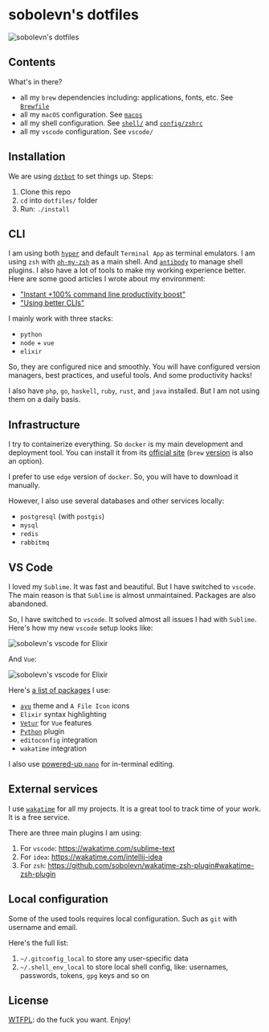 # sobolevn's dotfiles

![sobolevn's dotfiles](https://raw.githubusercontent.com/sobolevn/dotfiles/master/media/hyper.png)


## Contents

What's in there?

- all my `brew` dependencies including: applications, fonts, etc. See [`Brewfile`](https://github.com/sobolevn/dotfiles/blob/master/Brewfile)
- all my `macOS` configuration. See [`macos`](https://github.com/sobolevn/dotfiles/blob/master/macos)
- all my shell configuration. See [`shell/`](https://github.com/sobolevn/dotfiles/tree/master/shell) and [`config/zshrc`](https://github.com/sobolevn/dotfiles/blob/master/config/zshrc)
- all my `vscode` configuration. See `vscode/`


## Installation

We are using [`dotbot`](https://github.com/anishathalye/dotbot/)
to set things up. Steps:

1. Clone this repo
2. `cd` into `dotfiles/` folder
3. Run: `./install`


## CLI

I am using both [`hyper`](https://hyper.is/)
and default `Terminal App` as terminal emulators.
I am using `zsh` with [`oh-my-zsh`](https://github.com/robbyrussell/oh-my-zsh)
as a main shell.
And [`antibody`](https://github.com/getantibody/antibody) to manage shell plugins.
I also have a lot of tools to make my working experience better.
Here are some good articles I wrote about my environment:

- ["Instant +100% command line productivity boost"](https://dev.to/sobolevn/instant-100-command-line-productivity-boost)
- ["Using better CLIs"](https://dev.to/sobolevn/using-better-clis-6o8)

I mainly work with three stacks:

- `python`
- `node` + `vue`
- `elixir`

So, they are configured nice and smoothly.
You will have configured version managers, best practices, and useful tools.
And some productivity hacks!

I also have `php`, `go`, `haskell`, `ruby`, `rust`, and `java` installed.
But I am not using them on a daily basis.


## Infrastructure

I try to containerize everything.
So `docker` is my main development and deployment tool.
You can install it from its [official site](https://docs.docker.com/docker-for-mac/) (`brew` [version](https://github.com/Homebrew/homebrew-core/blob/master/Formula/docker.rb) is also an option).

I prefer to use `edge` version of `docker`.
So, you will have to download it manually.

However, I also use several databases and other services locally:

- `postgresql` (with `postgis`)
- `mysql`
- `redis`
- `rabbitmq`


## VS Code

I loved my `Sublime`. It was fast and beautiful.
But I have switched to `vscode`.
The main reason is that `Sublime` is almost unmaintained.
Packages are also abandoned.

So, I have switched to `vscode`.
It solved almost all issues I had with `Sublime`.
Here's how my new `vscode` setup looks like:

![sobolevn's vscode for Elixir](https://raw.githubusercontent.com/sobolevn/dotfiles/master/media/vscode-elixir.png)

And `Vue`:

![sobolevn's vscode for Elixir](https://raw.githubusercontent.com/sobolevn/dotfiles/master/media/vscode-vue.png)

Here's [a list of packages](https://github.com/sobolevn/dotfiles/blob/master/vscode/install.sh) I use:

- [`ayu`](https://github.com/ayu-theme/vscode-ayu) theme and `A File Icon` icons
- `Elixir` syntax highlighting
- [`Vetur`](https://github.com/vuejs/vetur) for `Vue` features
- [`Python`](https://github.com/Microsoft/vscode-python) plugin
- `editoconfig` integration
- `wakatime` integration

I also use [powered-up `nano`](https://github.com/sobolevn/dotfiles/blob/master/config/nanorc)
for in-terminal editing.


## External services

I use [`wakatime`](https://wakatime.com/) for all my projects.
It is a great tool to track time of your work. It is a free service.

There are three main plugins I am using:

1. For `vscode`: https://wakatime.com/sublime-text
2. For `idea`: https://wakatime.com/intellij-idea
3. For `zsh`: https://github.com/sobolevn/wakatime-zsh-plugin#wakatime-zsh-plugin


## Local configuration

Some of the used tools requires local configuration. Such as `git` with username and email.

Here's the full list:

1. `~/.gitconfig_local` to store any user-specific data
2. `~/.shell_env_local` to store local shell config, like: usernames, passwords, tokens, `gpg` keys and so on


## License

[WTFPL](https://en.wikipedia.org/wiki/WTFPL): do the fuck you want. Enjoy!
